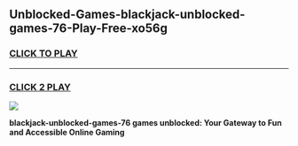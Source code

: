 
## Unblocked-Games-blackjack-unblocked-games-76-Play-Free-xo56g
<h3>
<a href="https://premium76.site?title=blackjack-unblocked-games-76&ref=10A">CLICK TO PLAY</a></h3>
<hr>

<h3>
<a href="https://premium76.site?title=blackjack-unblocked-games-76&ref=10A">CLICK 2 PLAY</a>
  
</h3>

<a href="https://premium76.site?title=blackjack-unblocked-games-76&ref=10A"><img src="https://clearcache.store/games.png"></a>


**blackjack-unblocked-games-76 games unblocked: Your Gateway to Fun and Accessible Online Gaming**
